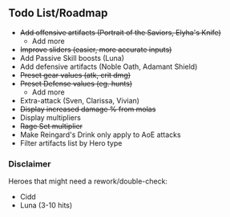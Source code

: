 ## Todo List/Roadmap

- ~~Add offensive artifacts (Portrait of the Saviors, Elyha's Knife)~~
  - Add more
- ~~Improve sliders (easier, more accurate inputs)~~
- Add Passive Skill boosts (Luna)
- Add defensive artifacts (Noble Oath, Adamant Shield)
- ~~Preset gear values (atk, crit dmg)~~
- ~~Preset Defense values (eg. hunts)~~
  - Add more
- Extra-attack (Sven, Clarissa, Vivian)
- ~~Display increased damage % from molas~~
- Display multipliers
- ~~Rage Set multiplier~~
- Make Reingard's Drink only apply to AoE attacks
- Filter artifacts list by Hero type

### Disclaimer

Heroes that might need a rework/double-check:
- Cidd
- Luna (3-10 hits)
